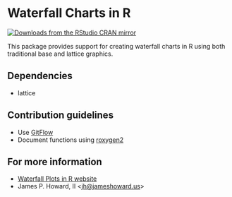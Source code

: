 # Waterfall Charts in R

[![Downloads from the RStudio CRAN mirror](http://cranlogs.r-pkg.org/badges/waterfall)](https://CRAN.R-project.org/package=waterfall)

This package provides support for creating waterfall charts in R using
both traditional base and lattice graphics.

## Dependencies

* lattice

## Contribution guidelines

* Use [GitFlow](http://nvie.com/posts/a-successful-git-branching-model/)
* Document functions using [roxygen2](https://github.com/yihui/roxygen2)

## For more information

* [Waterfall Plots in R website](https://jameshoward.us/software/waterfall)
* James P. Howard, II &lt;jh@jameshoward.us&gt;
